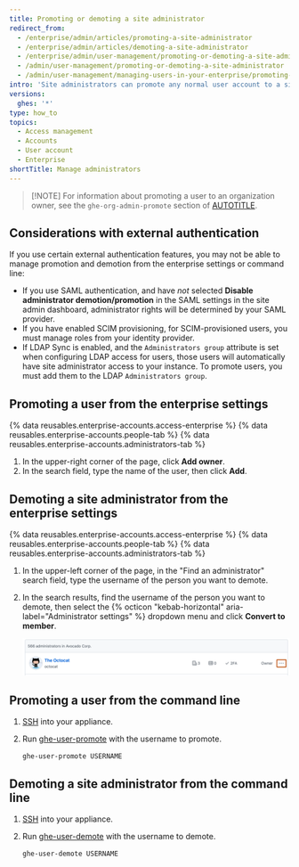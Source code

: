 ```yaml
---
title: Promoting or demoting a site administrator
redirect_from:
  - /enterprise/admin/articles/promoting-a-site-administrator
  - /enterprise/admin/articles/demoting-a-site-administrator
  - /enterprise/admin/user-management/promoting-or-demoting-a-site-administrator
  - /admin/user-management/promoting-or-demoting-a-site-administrator
  - /admin/user-management/managing-users-in-your-enterprise/promoting-or-demoting-a-site-administrator
intro: 'Site administrators can promote any normal user account to a site administrator, as well as demote other site administrators to regular users.'
versions:
  ghes: '*'
type: how_to
topics:
  - Access management
  - Accounts
  - User account
  - Enterprise
shortTitle: Manage administrators
---
```


> [!NOTE] For information about promoting a user to an organization owner, see the `ghe-org-admin-promote` section of [AUTOTITLE](/admin/configuration/configuring-your-enterprise/command-line-utilities#ghe-org-admin-promote).

## Considerations with external authentication

If you use certain external authentication features, you may not be able to manage promotion and demotion from the enterprise settings or command line:

* If you use SAML authentication, and have _not_ selected **Disable administrator demotion/promotion** in the SAML settings in the site admin dashboard, administrator rights will be determined by your SAML provider.
* If you have enabled SCIM provisioning, for SCIM-provisioned users, you must manage roles from your identity provider.
* If LDAP Sync is enabled, and the `Administrators group` attribute is set when configuring LDAP access for users, those users will automatically have site administrator access to your instance. To promote users, you must add them to the LDAP `Administrators group`.

## Promoting a user from the enterprise settings

{% data reusables.enterprise-accounts.access-enterprise %}
{% data reusables.enterprise-accounts.people-tab %}
{% data reusables.enterprise-accounts.administrators-tab %}
1. In the upper-right corner of the page, click **Add owner**.
1. In the search field, type the name of the user, then click **Add**.

## Demoting a site administrator from the enterprise settings

{% data reusables.enterprise-accounts.access-enterprise %}
{% data reusables.enterprise-accounts.people-tab %}
{% data reusables.enterprise-accounts.administrators-tab %}
1. In the upper-left corner of the page, in the "Find an administrator" search field, type the username of the person you want to demote.
1. In the search results, find the username of the person you want to demote, then select the {% octicon "kebab-horizontal" aria-label="Administrator settings" %} dropdown menu and click **Convert to member**.

   ![Screenshot of a user in the enterprise administrators list. A dropdown menu, labeled with a kebab icon, is highlighted with an orange outline.](/assets/images/help/business-accounts/administrator-settings.png)

## Promoting a user from the command line

1. [SSH](/admin/configuration/configuring-your-enterprise/accessing-the-administrative-shell-ssh) into your appliance.
1. Run [ghe-user-promote](/admin/configuration/configuring-your-enterprise/command-line-utilities#ghe-user-promote) with the username to promote.

   ```shell
   ghe-user-promote USERNAME
   ```

## Demoting a site administrator from the command line

1. [SSH](/admin/configuration/configuring-your-enterprise/accessing-the-administrative-shell-ssh) into your appliance.
1. Run [ghe-user-demote](/admin/configuration/configuring-your-enterprise/command-line-utilities#ghe-user-demote) with the username to demote.

   ```shell
   ghe-user-demote USERNAME
   ```

